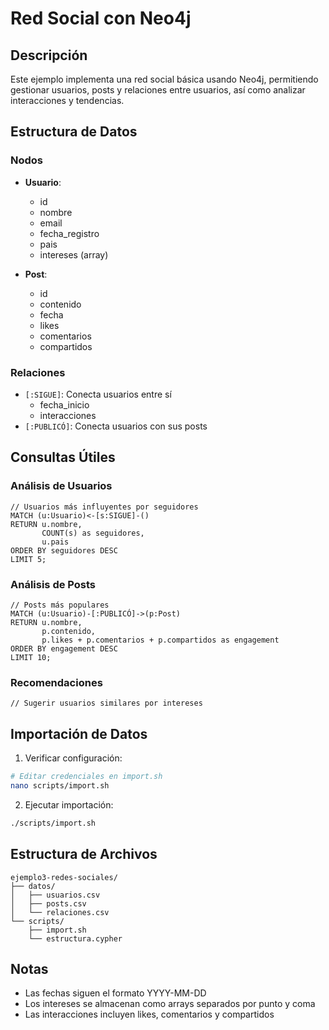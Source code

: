 # Red Social con Neo4j

## Descripción

Este ejemplo implementa una red social básica usando Neo4j, permitiendo gestionar usuarios, posts y relaciones entre usuarios, así como analizar interacciones y tendencias.

## Estructura de Datos

### Nodos

- **Usuario**:

  - id
  - nombre
  - email
  - fecha_registro
  - pais
  - intereses (array)

- **Post**:
  - id
  - contenido
  - fecha
  - likes
  - comentarios
  - compartidos

### Relaciones

- `[:SIGUE]`: Conecta usuarios entre sí
  - fecha_inicio
  - interacciones
- `[:PUBLICÓ]`: Conecta usuarios con sus posts

## Consultas Útiles

### Análisis de Usuarios

```cypher
// Usuarios más influyentes por seguidores
MATCH (u:Usuario)<-[s:SIGUE]-()
RETURN u.nombre,
       COUNT(s) as seguidores,
       u.pais
ORDER BY seguidores DESC
LIMIT 5;
```

### Análisis de Posts

```cypher
// Posts más populares
MATCH (u:Usuario)-[:PUBLICÓ]->(p:Post)
RETURN u.nombre,
       p.contenido,
       p.likes + p.comentarios + p.compartidos as engagement
ORDER BY engagement DESC
LIMIT 10;
```

### Recomendaciones

```cypher
// Sugerir usuarios similares por intereses

```

## Importación de Datos

1. Verificar configuración:

```bash
# Editar credenciales en import.sh
nano scripts/import.sh
```

2. Ejecutar importación:

```bash
./scripts/import.sh
```

## Estructura de Archivos

```
ejemplo3-redes-sociales/
├── datos/
│   ├── usuarios.csv
│   ├── posts.csv
│   └── relaciones.csv
└── scripts/
    ├── import.sh
    └── estructura.cypher
```

## Notas

- Las fechas siguen el formato YYYY-MM-DD
- Los intereses se almacenan como arrays separados por punto y coma
- Las interacciones incluyen likes, comentarios y compartidos
